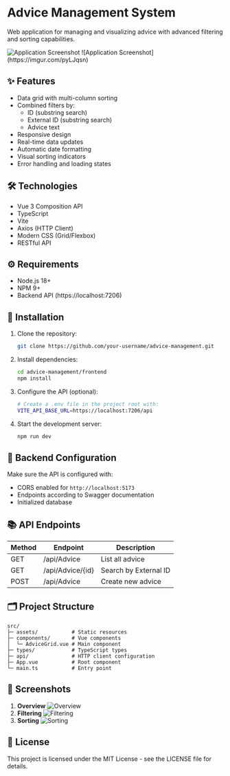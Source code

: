 # Advice Management System

Web application for managing and visualizing advice with advanced filtering and sorting capabilities.

<img src="https://imgur.com/pyLJqsn" alt="Application Screenshot">
![Application Screenshot](https://imgur.com/pyLJqsn)

## ✨ Features

- Data grid with multi-column sorting
- Combined filters by:
  - ID (substring search)
  - External ID (substring search)
  - Advice text
- Responsive design
- Real-time data updates
- Automatic date formatting
- Visual sorting indicators
- Error handling and loading states

## 🛠 Technologies

- Vue 3 Composition API
- TypeScript
- Vite
- Axios (HTTP Client)
- Modern CSS (Grid/Flexbox)
- RESTful API

## ⚙️ Requirements

- Node.js 18+
- NPM 9+
- Backend API (https://localhost:7206)

## 🚀 Installation

1. Clone the repository:
   ```bash
   git clone https://github.com/your-username/advice-management.git
   ```

2. Install dependencies:
   ```bash
   cd advice-management/frontend
   npm install
   ```

3. Configure the API (optional):
   ```bash
   # Create a .env file in the project root with:
   VITE_API_BASE_URL=https://localhost:7206/api
   ```

4. Start the development server:
   ```bash
   npm run dev
   ```

## 🔧 Backend Configuration

Make sure the API is configured with:
* CORS enabled for `http://localhost:5173`
* Endpoints according to Swagger documentation
* Initialized database

## 📚 API Endpoints

| Method | Endpoint           | Description              |
|--------|--------------------| ------------------------ |
| GET    | /api/Advice        | List all advice          |
| GET    | /api/Advice/{id}   | Search by External ID    |
| POST   | /api/Advice        | Create new advice        |

## 🗂 Project Structure

```
src/
├─ assets/           # Static resources
├─ components/       # Vue components
│  └─ AdviceGrid.vue # Main component
├─ types/            # TypeScript types
├─ api/              # HTTP client configuration
├─ App.vue           # Root component
└─ main.ts           # Entry point
```

## 📸 Screenshots

1. **Overview**
   ![Overview](https://imgur.com/pyLJqsn)
2. **Filtering**
   ![Filtering](https://imgur.com/cmxssRS)
3. **Sorting**
   ![Sorting](https://imgur.com/UCHxurV)

## 📄 License

This project is licensed under the MIT License - see the LICENSE file for details.
